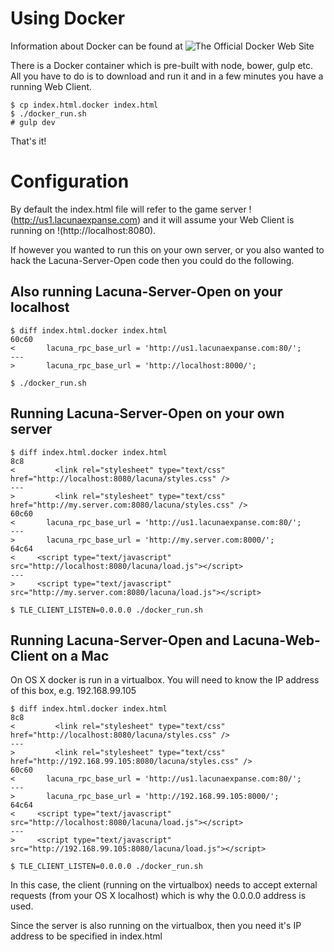 # Using Docker

Information about Docker can be found at ![The Official Docker Web Site](http://docs.docker.com)

There is a Docker container which is pre-built with node, bower, gulp etc. All you have to
do is to download and run it and in a few minutes you have a running Web Client.

    $ cp index.html.docker index.html
    $ ./docker_run.sh
    # gulp dev

That's it!

# Configuration

By default the index.html file will refer to the game server !(http://us1.lacunaexpanse.com)
and it will assume your Web Client is running on !(http://localhost:8080). 

If however you wanted to run this on your own server, or you also wanted to hack the
Lacuna-Server-Open code then you could do the following.

## Also running Lacuna-Server-Open on your localhost

    $ diff index.html.docker index.html
    60c60
    <       lacuna_rpc_base_url = 'http://us1.lacunaexpanse.com:80/';
    ---
    >       lacuna_rpc_base_url = 'http://localhost:8000/';

    $ ./docker_run.sh

## Running Lacuna-Server-Open on your own server

    $ diff index.html.docker index.html
    8c8
    <         <link rel="stylesheet" type="text/css" href="http://localhost:8080/lacuna/styles.css" />
    ---
    >         <link rel="stylesheet" type="text/css" href="http://my.server.com:8080/lacuna/styles.css" />
    60c60
    <       lacuna_rpc_base_url = 'http://us1.lacunaexpanse.com:80/';
    ---
    >       lacuna_rpc_base_url = 'http://my.server.com:8000/';
    64c64
    <     <script type="text/javascript" src="http://localhost:8080/lacuna/load.js"></script>
    ---
    >     <script type="text/javascript" src="http://my.server.com:8080/lacuna/load.js"></script>

    $ TLE_CLIENT_LISTEN=0.0.0.0 ./docker_run.sh

## Running Lacuna-Server-Open and Lacuna-Web-Client on a Mac

On OS X docker is run in a virtualbox. You will need to know the IP address of this
box, e.g. 192.168.99.105

    $ diff index.html.docker index.html
    8c8
    <         <link rel="stylesheet" type="text/css" href="http://localhost:8080/lacuna/styles.css" />
    ---
    >         <link rel="stylesheet" type="text/css" href="http://192.168.99.105:8080/lacuna/styles.css" />
    60c60
    <       lacuna_rpc_base_url = 'http://us1.lacunaexpanse.com:80/';
    ---
    >       lacuna_rpc_base_url = 'http://192.168.99.105:8000/';
    64c64
    <     <script type="text/javascript" src="http://localhost:8080/lacuna/load.js"></script>
    ---
    >     <script type="text/javascript" src="http://192.168.99.105:8080/lacuna/load.js"></script>

    $ TLE_CLIENT_LISTEN=0.0.0.0 ./docker_run.sh

In this case, the client (running on the virtualbox) needs to accept external requests
(from your OS X localhost) which is why the 0.0.0.0 address is used.

Since the server is also running on the virtualbox, then you need it's IP address to be
specified in index.html


